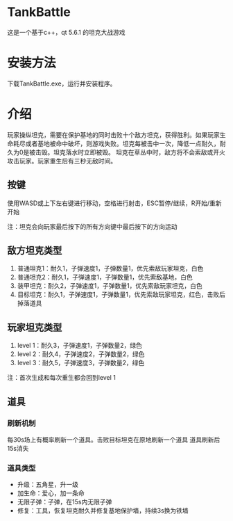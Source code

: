 # TankBattle
这是一个基于c++，qt 5.6.1 的坦克大战游戏

# 安装方法
下载TankBattle.exe，运行并安装程序。

# 介绍

玩家操纵坦克，需要在保护基地的同时击败十个敌方坦克，获得胜利。如果玩家生命耗尽或者基地被命中破坏，则游戏失败。坦克每被击中一次，降低一点耐久，耐久为0是被击毁。坦克落水时立即被毁。
坦克在草丛中时，敌方将不会索敌或开火攻击玩家。玩家重生后有三秒无敌时间。

## 按键
使用WASD或上下左右键进行移动，空格进行射击，ESC暂停/继续，R开始/重新开始

注：坦克会向玩家最后按下的所有方向键中最后按下的方向运动

## 敌方坦克类型
1. 普通坦克1：耐久1，子弹速度1，子弹数量1，优先索敌玩家坦克，白色
2. 普通坦克2：耐久1，子弹速度1，子弹数量1，优先索敌基地，白色
3. 装甲坦克：耐久2，子弹速度1，子弹数量1，优先索敌玩家坦克，白色
4. 目标坦克：耐久1，子弹速度1，子弹数量1，优先索敌玩家坦克，红色，击败后掉落道具

## 玩家坦克类型
1. level 1：耐久3，子弹速度1，子弹数量2，绿色
2. level 2：耐久4，子弹速度2，子弹数量2，绿色
3. level 3：耐久5，子弹速度3，子弹数量2，绿色

注：首次生成和每次重生都会回到level 1

## 道具

### 刷新机制
每30s场上有概率刷新一个道具。击败目标坦克在原地刷新一个道具
道具刷新后15s消失

### 道具类型

- 升级：五角星，升一级
- 加生命：爱心，加一条命
- 无限子弹：子弹，在15s内无限子弹
- 修复：工具，恢复坦克耐久并修复基地保护墙，持续3s换为铁墙
